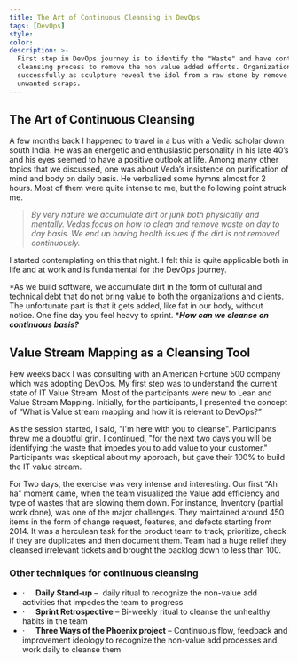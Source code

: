 ```yaml
---
title: The Art of Continuous Cleansing in DevOps
tags: [DevOps]
style: 
color: 
description: >-
  First step in DevOps journey is to identify the "Waste" and have continuous
  cleansing process to remove the non value added efforts. Organization emerge
  successfully as sculpture reveal the idol from a raw stone by remove the
  unwanted scraps.
---
```


## The Art of Continuous Cleansing

A few months back I happened to travel in a bus with a Vedic scholar down south India. He was an energetic and enthusiastic personality in his late 40’s and his eyes seemed to have a positive outlook at life. Among many other topics that we discussed, one was about Veda’s insistence on purification of mind and body on daily basis. He verbalized some hymns almost for 2 hours. Most of them were quite intense to me, but the following point struck me.

> *By very nature we accumulate dirt or junk both physically and mentally. Vedas focus on how to clean and remove waste on day to day basis. We end up having health issues if the dirt is not removed continuously.*

I started contemplating on this that night. I felt this is quite applicable both in life and at work and is fundamental for the DevOps journey.

*As we build software, we accumulate dirt in the form of cultural and technical debt that do not bring value to both the organizations and clients. The unfortunate part is that it gets added, like fat in our body, without notice. One fine day you feel heavy to sprint.&nbsp;****How can we cleanse on continuous basis?***

## Value Stream Mapping as a Cleansing Tool

Few weeks back I was consulting with an American Fortune 500 company which was adopting DevOps. My first step was to understand the current state of IT Value Stream. Most of the participants were new to Lean and Value Stream Mapping. Initially, for the participants, I presented the concept of “What is Value stream mapping and how it is relevant to DevOps?”&nbsp;&nbsp;

As the session started, I said, "I'm here with you to cleanse". Participants threw me a doubtful grin. I continued, "for the next two days you will be identifying the waste that impedes you to add value to your customer." Participants was skeptical about my approach, but gave their 100% to build the IT value stream.

For Two days, the exercise was very intense and interesting. Our first “Ah ha” moment came, when the team visualized the Value add efficiency and type of wastes that are slowing them down. For instance, Inventory (partial work done), was one of the major challenges. They maintained around 450 items in the form of change request, features, and defects starting from 2014. It was a herculean task for the product team to track, prioritize, check if they are duplicates and then document them. Team had a huge relief they cleansed irrelevant tickets and brought the backlog down to less than 100.&nbsp;

### Other techniques for continuous cleansing

* &middot; &nbsp; &nbsp;&nbsp;**Daily Stand-up**&nbsp;– &nbsp;daily ritual to recognize the non-value add activities that impedes the team to progress
* &middot; &nbsp; &nbsp;&nbsp;**Sprint Retrospective**&nbsp;– Bi-weekly ritual to cleanse the unhealthy habits in the team
* &middot; &nbsp; &nbsp;&nbsp;**Three Ways of the Phoenix project**&nbsp;– Continuous flow, feedback and improvement ideology to recognize the non-value add processes and work daily to cleanse them